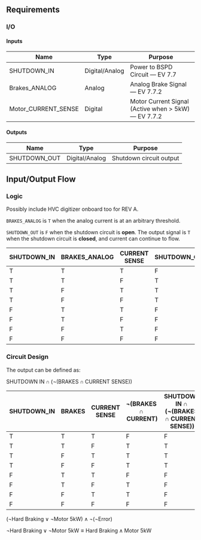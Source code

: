 ## Requirements

### I/O

#### Inputs


| Name                | Type           | Purpose                                             |
| ------------------- | -------------- | --------------------------------------------------- |
| SHUTDOWN_IN         | Digital/Analog | Power to BSPD Circuit — EV 7.7                      |
| Brakes_ANALOG       | Analog         | Analog Brake Signal — EV 7.7.2                      |
| Motor_CURRENT_SENSE | Digital        | Motor Current Signal (Active when > 5kW) — EV 7.7.2 |
#### Outputs

| Name         | Type           | Purpose                 |
| ------------ | -------------- | ----------------------- |
| SHUTDOWN_OUT | Digital/Analog | Shutdown circuit output |

## Input/Output Flow
### Logic

Possibly include HVC digitizer onboard too for REV A.

`BRAKES_ANALOG` is `T` when the analog current is at an arbitrary threshold. 

`SHUTDOWN_OUT` is `F` when the shutdown circuit is **open**. The output signal is `T` when the shutdown circuit is **closed**, and current can continue to flow.

| SHUTDOWN_IN | BRAKES_ANALOG | CURRENT SENSE | SHUTDOWN_OUT |
| ----------- | ------------- | ------------- | ------------ |
| T           | T             | T             | F            |
| T           | T             | F             | T            |
| T           | F             | T             | T            |
| T           | F             | F             | T            |
| F           | T             | T             | F            |
| F           | T             | F             | F            |
| F           | F             | T             | F            |
| F           | F             | F             | F            |

### Circuit Design

The output can be defined as:

$\text{SHUTDOWN IN}\cap(\neg(\text{BRAKES}\cap \text{CURRENT SENSE}))$

| SHUTDOWN_IN | BRAKES | CURRENT SENSE | $\neg(\text{BRAKES}\cap \text{CURRENT})$ | $\text{SHUTDOWN IN}\cap(\neg(\text{BRAKES}\cap \text{CURRENT SENSE}))$ |
| ----------- | ------ | ------------- | ---------------------------------------- | ---------------------------------------------------------------------- |
| T           | T      | T             | F                                        | F                                                                      |
| T           | T      | F             | T                                        | T                                                                      |
| T           | F      | T             | T                                        | T                                                                      |
| T           | F      | F             | T                                        | T                                                                      |
| F           | T      | T             | F                                        | F                                                                      |
| F           | T      | F             | T                                        | F                                                                      |
| F           | F      | T             | T                                        | F                                                                      |
| F           | F      | F             | F                                        | F                                                                      |

$(\neg \text{Hard Braking} \vee \neg \text{Motor 5kW})\wedge \neg(\neg\text{Error})$

$\neg \text{Hard Braking} \vee \neg \text{Motor 5kW} \equiv \text{Hard Braking}\wedge \text{Motor 5kW}$

